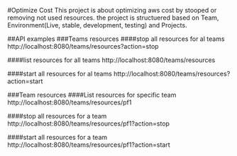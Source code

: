 #Optimize Cost
This project is about optimizing aws cost by stooped or removing not used resources. the project is structuered based on Team, 
Environment(Live, stable, development, testing) and Projects.

##API examples
###Teams resources
####stop all resources for al teams
http://localhost:8080/teams/resources?action=stop

####list resources for all teams
http://localhost:8080/teams/resources

####start all resources for al teams
http://localhost:8080/teams/resources?action=start

###Team resources
####List resources for specific team
http://localhost:8080/teams/resources/pf1

####stop all resources for a team
http://localhost:8080/teams/resources/pf1?action=stop

####start all resources for a team
http://localhost:8080/teams/resources/pf1?action=start
